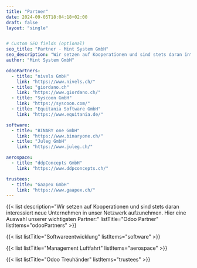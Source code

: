 ```yaml
---
title: "Partner"
date: 2024-09-05T18:04:18+02:00
draft: false
layout: "single"


# Custom SEO fields (optional)
seo_title: "Partner - Mint System GmbH"
seo_description: "Wir setzen auf Kooperationen und sind stets daran interessiert neue Unternehmen in unser Netzwerk aufzunehmen."
author: "Mint System GmbH"

odooPartners:
  - title: "nivels GmbH"
    link: "https://www.nivels.ch/"
  - title: "giordano.ch"
    link: "https://www.giordano.ch/"
  - title: "Syscoon GmbH"
    link: "https://syscoon.com/"
  - title: "Equitania Software GmbH"
    link: "https://www.equitania.de/"

software:
  - title: "BINARY one GmbH"
    link: "https://www.binaryone.ch/"
  - title: "Juleg GmbH"
    link: "https://www.juleg.ch/"

aerospace:
  - title: "ddpConcepts GmbH"
    link: "https://www.ddpconcepts.ch/"

trustees:
  - title: "Gaapex GmbH"
    link: "https://www.gaapex.ch/"
---
```


{{< list 
  description="Wir setzen auf Kooperationen und sind stets daran interessiert neue Unternehmen in unser Netzwerk aufzunehmen. Hier eine Auswahl unserer wichtigsten Partner:" 
  listTitle="Odoo Partner"
  listItems="odooPartners" >}}

{{< list 
  listTitle="Softwareentwicklung"
  listItems="software" >}}


{{< list 
  listTitle="Management Luftfahrt"
  listItems="aerospace" >}}


{{< list 
  listTitle="Odoo Treuhänder"
  listItems="trustees" >}}
